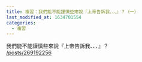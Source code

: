 ```yaml
---
title: 複習：我們能不能謹慎些來說『上帝告訴我、、、』？（一）
last_modified_at: 1634701554
categories:
  - 複習
---
```


<p>我們能不能謹慎些來說『上帝告訴我、、、』？<br>
<a href="/posts/269192256" target="_blank">/posts/269192256</a></p>

<p>&nbsp;</p>

